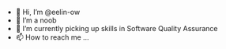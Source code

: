 - 👋 Hi, I’m @eelin-ow
- 👀 I’m a noob
- 🌱 I’m currently picking up skills in Software Quality Assurance 
- 📫 How to reach me ...

<!---
eelin-ow/eelin-ow is a ✨ special ✨ repository because its `README.md` (this file) appears on your GitHub profile.
You can click the Preview link to take a look at your changes.
--->
